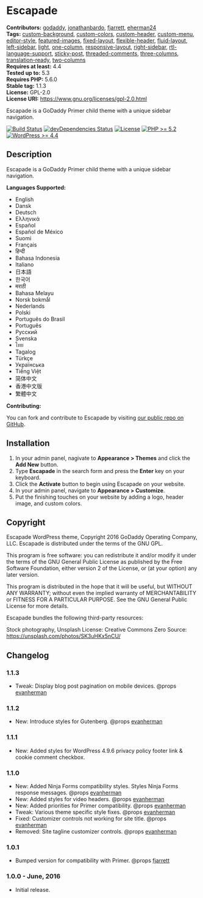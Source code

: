 # Escapade #
**Contributors:** [godaddy](https://profiles.wordpress.org/godaddy), [jonathanbardo](https://profiles.wordpress.org/jonathanbardo), [fjarrett](https://profiles.wordpress.org/fjarrett), [eherman24](https://profiles.wordpress.org/eherman24)  
**Tags:**              [custom-background](https://wordpress.org/themes/tags/custom-background/), [custom-colors](https://wordpress.org/themes/tags/custom-colors/), [custom-header](https://wordpress.org/themes/tags/custom-header/), [custom-menu](https://wordpress.org/themes/tags/custom-menu/), [editor-style](https://wordpress.org/themes/tags/editor-style/), [featured-images](https://wordpress.org/themes/tags/featured-images/), [fixed-layout](https://wordpress.org/themes/tags/fixed-layout/), [flexible-header](https://wordpress.org/themes/tags/flexible-header/), [fluid-layout](https://wordpress.org/themes/tags/fluid-layout/), [left-sidebar](https://wordpress.org/themes/tags/left-sidebar/), [light](https://wordpress.org/themes/tags/light/), [one-column](https://wordpress.org/themes/tags/one-column/), [responsive-layout](https://wordpress.org/themes/tags/responsive-layout/), [right-sidebar](https://wordpress.org/themes/tags/right-sidebar/), [rtl-language-support](https://wordpress.org/themes/tags/rtl-language-support/), [sticky-post](https://wordpress.org/themes/tags/sticky-post/), [threaded-comments](https://wordpress.org/themes/tags/threaded-comments/), [three-columns](https://wordpress.org/themes/tags/three-columns/), [translation-ready](https://wordpress.org/themes/tags/translation-ready/), [two-columns](https://wordpress.org/themes/tags/two-columns/)  
**Requires at least:** 4.4  
**Tested up to:**      5.3  
**Requires PHP:**      5.6.0  
**Stable tag:**        1.1.3  
**License:**           GPL-2.0  
**License URI:**       https://www.gnu.org/licenses/gpl-2.0.html  

Escapade is a GoDaddy Primer child theme with a unique sidebar navigation.

[![Build Status](https://travis-ci.org/godaddy/wp-escapade-theme.svg?branch=master)](https://travis-ci.org/godaddy/wp-escapade-theme) [![devDependencies Status](https://david-dm.org/godaddy/wp-escapade-theme/master/dev-status.svg)](https://david-dm.org/godaddy/wp-escapade-theme/master?type=dev) [![License](https://img.shields.io/badge/license-GPL--2.0-brightgreen.svg)](https://github.com/godaddy/wp-escapade-theme/blob/master/license.txt) [![PHP >= 5.2](https://img.shields.io/badge/php-%3E=%205.2-8892bf.svg)](https://secure.php.net/supported-versions.php) [![WordPress >= 4.4](https://img.shields.io/badge/wordpress-%3E=%204.4-blue.svg)](https://wordpress.org/download/release-archive/)  

## Description ##

Escapade is a GoDaddy Primer child theme with a unique sidebar navigation.

**Languages Supported:**

* English
* Dansk
* Deutsch
* Ελληνικά
* Español
* Español de México
* Suomi
* Français
* हिन्दी
* Bahasa Indonesia
* Italiano
* 日本語
* 한국어
* मराठी
* Bahasa Melayu
* Norsk bokmål
* Nederlands
* Polski
* Português do Brasil
* Português
* Русский
* Svenska
* ไทย
* Tagalog
* Türkçe
* Українська
* Tiếng Việt
* 简体中文
* 香港中文版
* 繁體中文

**Contributing:**

You can fork and contribute to Escapade by visiting [our public repo on GitHub](https://github.com/godaddy/wp-escapade-theme).

## Installation ##

1. In your admin panel, nagivate to **Appearance > Themes** and click the **Add New** button.
2. Type **Escapade** in the search form and press the **Enter** key on your keyboard.
3. Click the **Activate** button to begin using Escapade on your website.
4. In your admin panel, navigate to **Appearance > Customize**.
5. Put the finishing touches on your website by adding a logo, header image, and custom colors.

## Copyright ##

Escapade WordPress theme, Copyright 2016 GoDaddy Operating Company, LLC.
Escapade is distributed under the terms of the GNU GPL.

This program is free software: you can redistribute it and/or modify
it under the terms of the GNU General Public License as published by
the Free Software Foundation, either version 2 of the License, or
(at your option) any later version.

This program is distributed in the hope that it will be useful,
but WITHOUT ANY WARRANTY; without even the implied warranty of
MERCHANTABILITY or FITNESS FOR A PARTICULAR PURPOSE. See the
GNU General Public License for more details.

Escapade bundles the following third-party resources:

Stock photography, Unsplash
License: Creative Commons Zero
Source: https://unsplash.com/photos/SK3uHKx5nCU/

## Changelog ##

### 1.1.3 ###

* Tweak: Display blog post pagination on mobile devices. @props [evanherman](https://github.com/EvanHerman)

### 1.1.2 ###

* New: Introduce styles for Gutenberg. @props [evanherman](https://github.com/EvanHerman)

### 1.1.1 ###

* New: Added styles for WordPress 4.9.6 privacy policy footer link & cookie comment checkbox.

### 1.1.0 ###

* New: Added Ninja Forms compatibility styles. Styles Ninja Forms response messages. @props [evanherman](https://github.com/EvanHerman)
* New: Added styles for video headers. @props [evanherman](https://github.com/EvanHerman)
* New: Added priorities for Primer compatibility. @props [evanherman](https://github.com/EvanHerman)
* Tweak: Various theme specific style fixes. @props [evanherman](https://github.com/EvanHerman)
* Fixed: Customizer controls not working for site title. @props [evanherman](https://github.com/EvanHerman)
* Removed: Site tagline customizer controls. @props [evanherman](https://github.com/EvanHerman)

### 1.0.1 ###

* Bumped version for compatibility with Primer. @props [fjarrett](https://github.com/fjarrett)

### 1.0.0 - June, 2016 ###

* Initial release.
